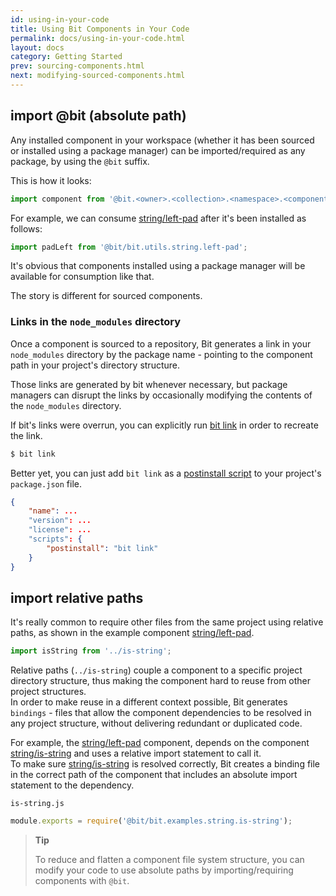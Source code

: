 ```yaml
---
id: using-in-your-code
title: Using Bit Components in Your Code
permalink: docs/using-in-your-code.html
layout: docs
category: Getting Started
prev: sourcing-components.html
next: modifying-sourced-components.html
---
```


## import @bit (absolute path)

Any installed component in your workspace (whether it has been sourced or installed using a package manager) can be imported/required as any package, by using the `@bit` suffix.

This is how it looks:
```js
import component from '@bit.<owner>.<collection>.<namespace>.<component-name>';
```

For example, we can consume [string/left-pad](https://bit.dev/bit/utils/string/left-pad) after it's been installed as follows:

```js
import padLeft from '@bit/bit.utils.string.left-pad';
```

It's obvious that components installed using a package manager will be available for consumption like that.

The story is different for sourced components.

### Links in the `node_modules` directory

Once a component is sourced to a repository, Bit generates a link in your `node_modules` directory by the package name - pointing to the component path in your project's directory structure.  

Those links are generated by bit whenever necessary, but package managers can disrupt the links by occasionally modifying the contents of the `node_modules` directory.

If bit's links were overrun, you can explicitly run [bit link](/docs/cli-link.html) in order to recreate the link.

```bash
$ bit link
```

Better yet, you can just add `bit link` as a [postinstall script](https://docs.npmjs.com/misc/scripts) to your project's `package.json` file.

```json
{
    "name": ...
    "version": ...
    "license": ...
    "scripts": {
        "postinstall": "bit link"
    }
}
```

## import relative paths

It's really common to require other files from the same project using relative paths, as shown in the example component [string/left-pad](https://bit.dev/bit/utils/string/left-pad/code).

```js
import isString from '../is-string';
```

Relative paths (`../is-string`) couple a component to a specific project directory structure, thus making the component hard to reuse from other project structures.  
In order to make reuse in a different context possible, Bit generates `bindings` - files that allow the component dependencies to be resolved in any project structure, without delivering redundant or duplicated code.

For example, the [string/left-pad](https://bit.dev/bit/utils/string/left-pad) component, depends on the component [string/is-string](https://bit.dev/bit/utils/validation/is-string) and uses a relative import statement to call it.  
To make sure [string/is-string](https://bit.dev/bit/utils/validation/is-string) is resolved correctly, Bit creates a binding file in the correct path of the component that includes an absolute import statement to the dependency.

`is-string.js`

```js
module.exports = require('@bit/bit.examples.string.is-string');
```

> **Tip**
>
> To reduce and flatten a component file system structure, you can modify your code to use absolute paths by importing/requiring components with `@bit`.
